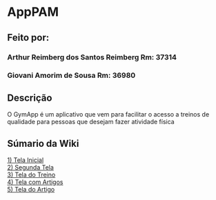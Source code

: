 # AppPAM
## Feito por:
### Arthur Reimberg dos Santos Reimberg Rm: 37314 
### Giovani Amorim de Sousa Rm: 36980

## Descrição
O GymApp é um aplicativo que vem para facilitar o acesso a treinos de qualidade para pessoas que desejam fazer atividade física

## Súmario da Wiki
<a href="https://github.com/Giovani-Sousa/GymApp/wiki/GymApp#tela-inicial">1) Tela Inicial</a><br>
<a href="https://github.com/Giovani-Sousa/GymApp/wiki/GymApp#segunda-tela">2) Segunda Tela</a><br>
<a href="https://github.com/Giovani-Sousa/GymApp/wiki/GymApp#tela-do-treino">3) Tela do Treino</a><br>
<a href="https://github.com/Giovani-Sousa/GymApp/wiki/GymApp#tela-com-artigos">4) Tela com Artigos</a><br>
<a href="https://github.com/Giovani-Sousa/GymApp/wiki/GymApp#tela-do-artigo">5) Tela do Artigo</a><br>
